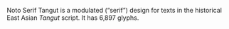 Noto Serif Tangut is a modulated (“serif”) design for texts in the historical East Asian _Tangut_ script. It has 6,897 glyphs.